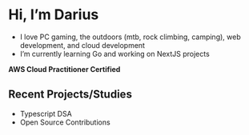 # Hi, I’m Darius
- I love PC gaming, the outdoors (mtb, rock climbing, camping), web development, and cloud development
- I’m currently learning Go and working on NextJS projects

**AWS Cloud Practitioner Certified**

## Recent Projects/Studies
- Typescript DSA
- Open Source Contributions

